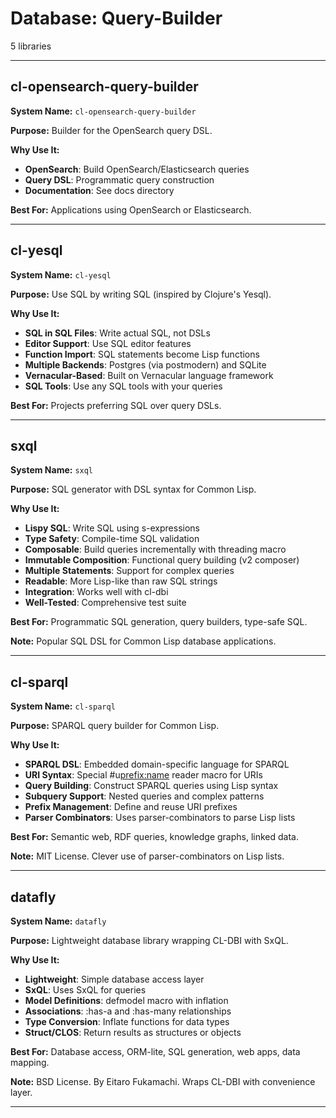 # Database: Query-Builder

5 libraries

---

## cl-opensearch-query-builder

**System Name:** `cl-opensearch-query-builder`

**Purpose:** Builder for the OpenSearch query DSL.

**Why Use It:**
- **OpenSearch**: Build OpenSearch/Elasticsearch queries
- **Query DSL**: Programmatic query construction
- **Documentation**: See docs directory

**Best For:** Applications using OpenSearch or Elasticsearch.

---


## cl-yesql

**System Name:** `cl-yesql`

**Purpose:** Use SQL by writing SQL (inspired by Clojure's Yesql).

**Why Use It:**
- **SQL in SQL Files**: Write actual SQL, not DSLs
- **Editor Support**: Use SQL editor features
- **Function Import**: SQL statements become Lisp functions
- **Multiple Backends**: Postgres (via postmodern) and SQLite
- **Vernacular-Based**: Built on Vernacular language framework
- **SQL Tools**: Use any SQL tools with your queries

**Best For:** Projects preferring SQL over query DSLs.

---


## sxql

**System Name:** `sxql`

**Purpose:** SQL generator with DSL syntax for Common Lisp.

**Why Use It:**
- **Lispy SQL**: Write SQL using s-expressions
- **Type Safety**: Compile-time SQL validation
- **Composable**: Build queries incrementally with threading macro
- **Immutable Composition**: Functional query building (v2 composer)
- **Multiple Statements**: Support for complex queries
- **Readable**: More Lisp-like than raw SQL strings
- **Integration**: Works well with cl-dbi
- **Well-Tested**: Comprehensive test suite

**Best For:** Programmatic SQL generation, query builders, type-safe SQL.

**Note:** Popular SQL DSL for Common Lisp database applications.

---


## cl-sparql

**System Name:** `cl-sparql`

**Purpose:** SPARQL query builder for Common Lisp.

**Why Use It:**
- **SPARQL DSL**: Embedded domain-specific language for SPARQL
- **URI Syntax**: Special #u<prefix:name> reader macro for URIs
- **Query Building**: Construct SPARQL queries using Lisp syntax
- **Subquery Support**: Nested queries and complex patterns
- **Prefix Management**: Define and reuse URI prefixes
- **Parser Combinators**: Uses parser-combinators to parse Lisp lists

**Best For:** Semantic web, RDF queries, knowledge graphs, linked data.

**Note:** MIT License. Clever use of parser-combinators on Lisp lists.

---




## datafly

**System Name:** `datafly`

**Purpose:** Lightweight database library wrapping CL-DBI with SxQL.

**Why Use It:**
- **Lightweight**: Simple database access layer
- **SxQL**: Uses SxQL for queries
- **Model Definitions**: defmodel macro with inflation
- **Associations**: :has-a and :has-many relationships
- **Type Conversion**: Inflate functions for data types
- **Struct/CLOS**: Return results as structures or objects

**Best For:** Database access, ORM-lite, SQL generation, web apps, data mapping.

**Note:** BSD License. By Eitaro Fukamachi. Wraps CL-DBI with convenience layer.

---


